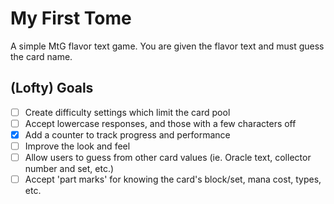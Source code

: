 My First Tome
===========

A simple MtG flavor text game. You are given the flavor text and must guess the card name.

(Lofty) Goals
---
- [ ] Create difficulty settings which limit the card pool
- [ ] Accept lowercase responses, and those with a few characters off
- [X] Add a counter to track progress and performance
- [ ] Improve the look and feel
- [ ] Allow users to guess from other card values (ie. Oracle text, collector number and set, etc.)
- [ ] Accept 'part marks' for knowing the card's block/set, mana cost, types, etc.
